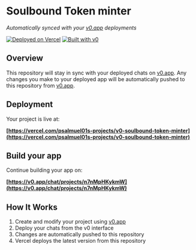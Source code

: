 # Soulbound Token minter

*Automatically synced with your [v0.app](https://v0.app) deployments*

[![Deployed on Vercel](https://img.shields.io/badge/Deployed%20on-Vercel-black?style=for-the-badge&logo=vercel)](https://vercel.com/psalmuel01s-projects/v0-soulbound-token-minter)
[![Built with v0](https://img.shields.io/badge/Built%20with-v0.app-black?style=for-the-badge)](https://v0.app/chat/projects/n7nMpHKykmW)

## Overview

This repository will stay in sync with your deployed chats on [v0.app](https://v0.app).
Any changes you make to your deployed app will be automatically pushed to this repository from [v0.app](https://v0.app).

## Deployment

Your project is live at:

**[https://vercel.com/psalmuel01s-projects/v0-soulbound-token-minter](https://vercel.com/psalmuel01s-projects/v0-soulbound-token-minter)**

## Build your app

Continue building your app on:

**[https://v0.app/chat/projects/n7nMpHKykmW](https://v0.app/chat/projects/n7nMpHKykmW)**

## How It Works

1. Create and modify your project using [v0.app](https://v0.app)
2. Deploy your chats from the v0 interface
3. Changes are automatically pushed to this repository
4. Vercel deploys the latest version from this repository